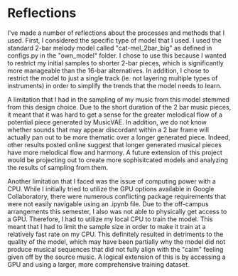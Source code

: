# Reflections

I've made a number of reflections about the processes and methods that I used. First, I considered the specific type of model that I used. I used the standard 2-bar melody model called "cat-mel_2bar_big" as defined in configs.py in the "own_model" folder. I chose to use this because I wanted to restrict my initial samples to shorter 2-bar pieces, which is significantly more manageable than the 16-bar alternatives. In addition, I chose to restrict the model to just a single track (ie. not layering multiple types of instruments) in order to simplify the trends that the model needs to learn.

A limitation that I had in the sampling of my music from this model stemmed from this design choice. Due to the short duration of the 2 bar music pieces, it meant that it was hard to get a sense for the greater melodical flow of a potential piece generated by MusicVAE. In addition, we do not know whether sounds that may appear discordant within a 2 bar frame will actually pan out to be more thematic over a longer generated piece. Indeed, other results posted online suggest that longer generated musical pieces have more melodical flow and harmony. A future extension of this project would be projecting out to create more sophisitcated models and analyzing the results of sampling from them.

Another limitation that I faced was the issue of computing power with a CPU. While I initially tried to utilize the GPU options available in Google Collaboratory, there were numerous conflicting package requirements that were not easily navigable using an .ipynb file. Due to the off-campus arrangements this semester, I also was not able to physically get access to a GPU. Therefore, I had to utilize my local CPU to train the model. This meant that I had to limit the sample size in order to make it train at a relatively fast rate on my CPU. This definitely resulted in detriments to the quality of the model, which may have been partially why the model did not produce musical sequences that did not fully align with the "calm" feeling given off by the source music. A logical extension of this is by accessing a GPU and using a larger, more comprehensive training dataset.
